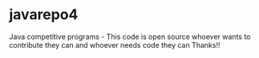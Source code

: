 # javarepo4
Java competitive programs - This code is open source whoever wants to contribute they can and whoever needs code they can Thanks!!
